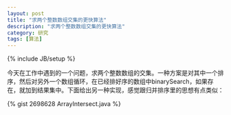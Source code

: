 ```yaml
---
layout: post
title: "求两个整数数组交集的更快算法"
description: "求两个整数数组交集的更快算法"
category: 研究
tags: [算法]
---
```

{% include JB/setup %}

今天在工作中遇到的一个问题，求两个整数数组的交集。一种方案是对其中一个排序，然后对另外一个数组循环，在已经排好序的数组中binarySearch，如果存在，就加到结果集中。下面给出另一种实现，感觉跟归并排序里的思想有点类似：

{% gist 2698628 ArrayIntersect.java %}
